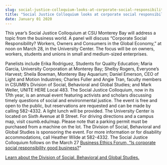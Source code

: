 ```yaml
---
slug: social-justice-colloquium-looks-at-corporate-social-responsibility
title: "Social Justice Colloquium looks at corporate social responsibility"
date: January 01 2020
---
```


<p>This year’s Social Justice Colloquium at CSU Monterey Bay will address a topic from the business world. A panel will discuss “Corporate Social Responsibility? Workers, Owners and Consumers in the Global Economy,” at noon on March 28, in the University Center. The focus will be on owners, workers, students and unions in small and medium-sized enterprises.
</p><p>Panelists include Erika Rodriguez, Students for Quality Education; Maria Garcia, University Corporation at Monterey Bay; Shelby Rogers, Everyone’s Harvest; Sheila Bowman, Monterey Bay Aquarium; Daniel Emerson, CEO of Light and Motion Industries; Charles Fuller and Angie Tran, faculty members in CSUMB’s Division of Social, Behavioral and Global Studies; and Mark Weller, UNITE HERE Local 483. The Social Justice Colloquium, now in its 17th year, is an annual event featuring activists and scholars discussing timely questions of social and environmental justice. The event is free and open to the public, but reservations are requested and can be made by calling 582-4332. A light lunch will be provided. The University Center is located on Sixth Avenue at B Street. For driving directions and a campus map, visit csumb.edu/map. Please note that a parking permit must be purchased from a machine on the lot. The Division of Social, Behavioral and Global Studies is sponsoring the event. For more information or for disability accommodations, call Heather Wilde at 582-4332. The Social Justice Colloquium follows on the March 27 <a href="http://news.csumb.edu/news/2013/mar/5/annual-business-ethics-forum-set-march-27">Business Ethics Forum, “Is corporate social responsibility good business?</a>"
</p><p><a href="http://sbgs.csumb.edu/">Learn about the Division of Social, Behavioral and Global Studies.</a>
</p>
